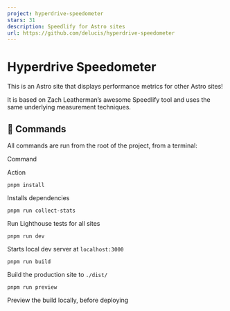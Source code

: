 ```yaml
---
project: hyperdrive-speedometer
stars: 31
description: Speedlify for Astro sites
url: https://github.com/delucis/hyperdrive-speedometer
---
```


Hyperdrive Speedometer
======================

This is an Astro site that displays performance metrics for other Astro sites!

It is based on Zach Leatherman’s awesome Speedlify tool and uses the same underlying measurement techniques.

🧞 Commands
-----------

All commands are run from the root of the project, from a terminal:

Command

Action

`pnpm install`

Installs dependencies

`pnpm run collect-stats`

Run Lighthouse tests for all sites

`pnpm run dev`

Starts local dev server at `localhost:3000`

`pnpm run build`

Build the production site to `./dist/`

`pnpm run preview`

Preview the build locally, before deploying
